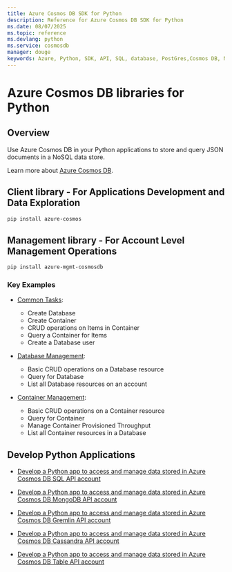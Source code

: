 ```yaml
---
title: Azure Cosmos DB SDK for Python
description: Reference for Azure Cosmos DB SDK for Python
ms.date: 08/07/2025
ms.topic: reference
ms.devlang: python
ms.service: cosmosdb
manager: douge
keywords: Azure, Python, SDK, API, SQL, database, PostGres,Cosmos DB, NoSQL
---
```

# Azure Cosmos DB libraries for Python

## Overview

Use Azure Cosmos DB in your Python applications to store and query JSON documents in a NoSQL data store.

Learn more about [Azure Cosmos DB](https://docs.microsoft.com/azure/cosmos-db/introduction).

## Client library - For Applications Development and Data Exploration
 ```bash
pip install azure-cosmos
 ```

## Management library - For Account Level Management Operations
```bash
pip install azure-mgmt-cosmosdb
```

### Key Examples

* [Common Tasks](https://github.com/Azure/azure-sdk-for-python/tree/master/sdk/cosmos/azure-cosmos/samples/examples.py):
    * Create Database
    * Create Container
    * CRUD operations on Items in Container 
    * Query a Container for Items
    * Create a Database user

* [Database Management](https://github.com/Azure/azure-sdk-for-python/tree/master/sdk/cosmos/azure-cosmos/samples/database_management.py):
    * Basic CRUD operations on a Database resource
    * Query for Database
    * List all Database resources on an account
    
* [Container Management](https://github.com/Azure/azure-sdk-for-python/tree/master/sdk/cosmos/azure-cosmos/samples/container_management.py):
    * Basic CRUD operations on a Container resource
    * Query for Container
    * Manage Container Provisioned Throughput
    * List all Container resources in a Database

## Develop Python Applications

* [Develop a Python app to access and manage data stored in Azure Cosmos DB SQL API account](https://github.com/Azure-Samples/azure-cosmos-db-python-getting-started.git)

* [Develop a Python app to access and manage data stored in Azure Cosmos DB MongoDB API account](https://github.com/Azure-Samples/CosmosDB-Flask-Mongo-Sample.git)

* [Develop a Python app to access and manage data stored in Azure Cosmos DB Gremlin API account](https://github.com/Azure-Samples/azure-cosmos-db-graph-python-getting-started.git)

* [Develop a Python app to access and manage data stored in Azure Cosmos DB Cassandra API account](https://github.com/Azure-Samples/azure-cosmos-db-cassandra-python-getting-started.git)

* [Develop a Python app to access and manage data stored in Azure Cosmos DB Table API account](https://github.com/Azure-Samples/storage-python-getting-started.git)